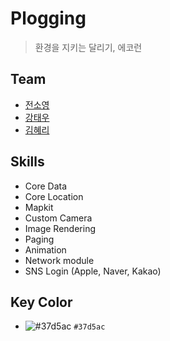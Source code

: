 # Plogging
> 환경을 지키는 달리기, 에코런

## Team
- [전소영](https://github.com/jeon-soyeong) 
- [강태우](https://github.com/H0use96) 
- [김혜리](https://github.com/kimhyeri)

## Skills
- Core Data
- Core Location
- Mapkit
- Custom Camera
- Image Rendering
- Paging
- Animation
- Network module
- SNS Login (Apple, Naver, Kakao)

## Key Color
- ![#37d5ac](https://via.placeholder.com/15/37d5ac/000000?text=+) `#37d5ac`
